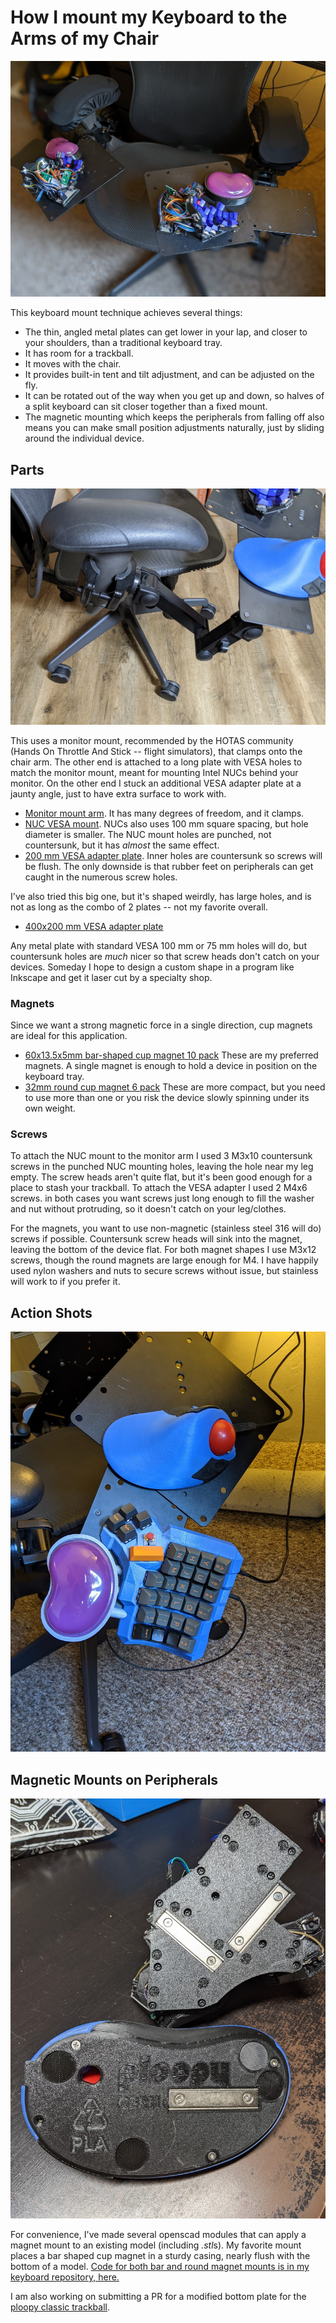 # How I mount my Keyboard to the Arms of my Chair

![Facing the chair, keyboard and wrist rests magnetically attached to mount](images/facing-with-rests.jpg)

This keyboard mount technique achieves several things:

* The thin, angled metal plates can get lower in your lap, and closer to your shoulders, than a traditional keyboard tray.
* It has room for a trackball.
* It moves with the chair.
* It provides built-in tent and tilt adjustment, and can be adjusted on the fly.
* It can be rotated out of the way when you get up and down, so halves of a split keyboard can sit closer together than a fixed mount.
* The magnetic mounting which keeps the peripherals from falling off also means you can make small position adjustments naturally, just by sliding around the individual device.


## Parts

![a view of the side of the mount, attached to the chair](images/side-mounting.jpg)

This uses a monitor mount, recommended by the HOTAS community (Hands On Throttle And Stick -- flight simulators), that clamps onto the chair arm. The other end is attached to a long plate with VESA holes to match the monitor mount, meant for mounting Intel NUCs behind your monitor. On the other end I stuck an additional VESA adapter plate at a jaunty angle, just to have extra surface to work with.

  * [Monitor mount arm](https://www.amazon.com/gp/product/B00BT7EA18/). It has many degrees of freedom, and it clamps.
  * [NUC VESA mount](https://www.amazon.com/gp/product/B07B44VRL2/). NUCs also uses 100 mm square spacing, but hole diameter is smaller. The NUC mount holes are punched, not countersunk, but it has _almost_ the same effect.
  * [200 mm VESA adapter plate](https://www.amazon.com/gp/product/B07MJTJ6T4/). Inner holes are countersunk so screws will be flush. The only downside is that rubber feet on peripherals can get caught in the numerous screw holes.

I've also tried this big one, but it's shaped weirdly, has large holes, and is not as long as the combo of 2 plates -- not my favorite overall.

  * [400x200 mm VESA adapter plate](https://www.amazon.com/gp/product/B07MCMTCP3/)

Any metal plate with standard VESA 100 mm or 75 mm holes will do, but countersunk holes are _much_ nicer so that screw heads don't catch on your devices. Someday I hope to design a custom shape in a program like Inkscape and get it laser cut by a specialty shop.


### Magnets
Since we want a strong magnetic force in a single direction, cup magnets are ideal for this application.

 - [60x13.5x5mm bar-shaped cup magnet 10 pack](https://www.amazon.com/gp/product/B07T4NX3NC/) These are my preferred magnets. A single magnet is enough to hold a device in position on the keyboard tray.
 - [32mm round cup magnet 6 pack](https://www.amazon.com/gp/product/B08VMWZ54T) These are more compact, but you need to use more than one or you risk the device slowly spinning under its own weight.


### Screws

To attach the NUC mount to the monitor arm I used 3 M3x10 countersunk screws in the punched NUC mounting holes, leaving the hole near my leg empty. The screw heads aren't quite flat, but it's been good enough for a place to stash your trackball. To attach the VESA adapter I used 2 M4x6 screws. in both cases you want screws just long enough to fill the washer and nut without protruding, so it doesn't catch on your leg/clothes.

For the magnets, you want to use non-magnetic (stainless steel 316 will do) screws if possible. Countersunk screw heads will sink into the magnet, leaving the bottom of the device flat. For both magnet shapes I use M3x12 screws, though the round magnets are large enough for M4.  I have happily used nylon washers and nuts to secure screws without issue, but stainless will work to if you prefer it.


## Action Shots

![vertical keyboard tray with trackball and keyboard magnetically attached](images/ploopy-action-shot.jpg)


## Magnetic Mounts on Peripherals

![magnets inset into the bottom plate of a keyboard and a trackball](images/bottom-magnets.jpg)

For convenience, I've made several openscad modules that can apply a magnet mount to an existing model (including *.stl*s). My favorite mount places a bar shaped cup magnet in a sturdy casing, nearly flush with the bottom of a model. [Code for both bar and round magnet mounts is in my keyboard repository, here.](https://github.com/wolfwood/tryadactyl/blob/try-1/util.scad#L171-L192)

I am also working on submitting a PR for a modified bottom plate for the [ploopy classic trackball](https://ploopy.co).
